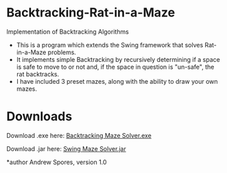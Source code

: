 # Backtracking-Rat-in-a-Maze
Implementation of Backtracking Algorithms
 * This is a program which extends the Swing framework that solves Rat-in-a-Maze problems. 
 * It implements simple Backtracking by recursively determining if a space is safe to move to or not and, if the space in question is "un-safe", the rat backtracks. 
 * I have included 3 preset mazes, along with the ability to draw your own mazes.
 
 # Downloads
 Download .exe here: [Backtracking Maze Solver.exe](https://github.com/Doop2fab/Backtracking-Rat-in-a-maze/raw/master/Backtracking%20Maze%20Solver.exe)
 
 Download .jar here: [Swing Maze Solver.jar](https://github.com/Doop2fab/Backtracking-Rat-in-a-maze/raw/master/Swing%20Maze%20Solver.jar)
 
 *author Andrew Spores, version 1.0
